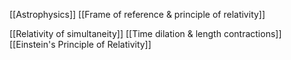 [[Astrophysics]]
[[Frame of reference & principle of relativity]]

[[Relativity of simultaneity]]
[[Time dilation & length contractions]]
[[Einstein's Principle of Relativity]]
